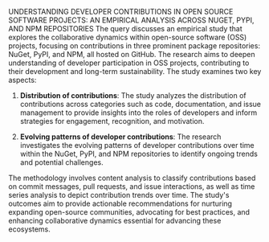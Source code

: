 UNDERSTANDING DEVELOPER CONTRIBUTIONS IN OPEN SOURCE SOFTWARE PROJECTS: AN EMPIRICAL ANALYSIS ACROSS NUGET, PYPI, AND NPM REPOSITORIES
The query discusses an empirical study that explores the collaborative dynamics within open-source software (OSS) projects, focusing on contributions in three prominent package repositories: NuGet, PyPI, and NPM, all hosted on GitHub. The research aims to deepen understanding of developer participation in OSS projects, contributing to their development and long-term sustainability. The study examines two key aspects:

1. **Distribution of contributions**: The study analyzes the distribution of contributions across categories such as code, documentation, and issue management to provide insights into the roles of developers and inform strategies for engagement, recognition, and motivation.

2. **Evolving patterns of developer contributions**: The research investigates the evolving patterns of developer contributions over time within the NuGet, PyPI, and NPM repositories to identify ongoing trends and potential challenges.

The methodology involves content analysis to classify contributions based on commit messages, pull requests, and issue interactions, as well as time series analysis to depict contribution trends over time. The study's outcomes aim to provide actionable recommendations for nurturing expanding open-source communities, advocating for best practices, and enhancing collaborative dynamics essential for advancing these ecosystems.



